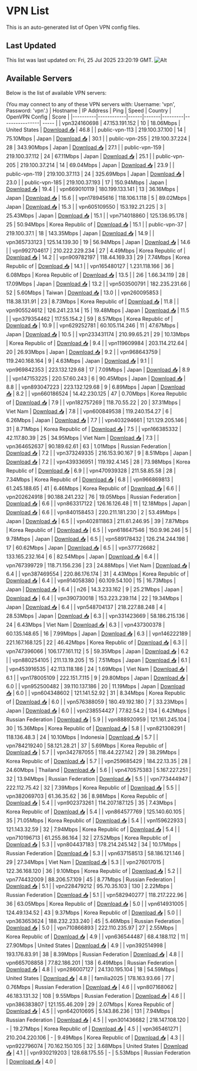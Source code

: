 # VPN List

This is an auto-generated list of Open VPN config files.

## Last Updated

This list was last updated on: Fri, 25 Jul 2025 23:20:19 GMT.
![Alt](https://repobeats.axiom.co/api/embed/186b98318ef1479477931607c1ad7d823f12451f.svg "Repobeats analytics image")

## Available Servers

Below is the list of available VPN servers:

(You may connect to any of these VPN servers with: Username: 'vpn', Password: 'vpn'.)
| Hostname | IP Address | Ping | Speed | Country | OpenVPN Config | Score |
|----------|------------|------|-------|---------|----------------| ----- |
| vpn324160698 | 47.153.191.152 | 10 | 18.06Mbps | United States | [Download 📥](./configs/server_0_US.ovpn) | 46.8 |
| public-vpn-113 | 219.100.37.100 | 14 | 75.10Mbps | Japan | [Download 📥](./configs/server_1_JP.ovpn) | 30.1 |
| public-vpn-255 | 219.100.37.224 | 28 | 343.90Mbps | Japan | [Download 📥](./configs/server_2_JP.ovpn) | 27.1 |
| public-vpn-159 | 219.100.37.112 | 24 | 67.11Mbps | Japan | [Download 📥](./configs/server_3_JP.ovpn) | 25.1 |
| public-vpn-205 | 219.100.37.214 | 14 | 69.04Mbps | Japan | [Download 📥](./configs/server_4_JP.ovpn) | 23.9 |
| public-vpn-119 | 219.100.37.113 | 24 | 325.69Mbps | Japan | [Download 📥](./configs/server_5_JP.ovpn) | 23.0 |
| public-vpn-185 | 219.100.37.193 | 17 | 150.94Mbps | Japan | [Download 📥](./configs/server_6_JP.ovpn) | 19.4 |
| vpn669010119 | 180.199.133.141 | 13 | 36.16Mbps | Japan | [Download 📥](./configs/server_7_JP.ovpn) | 15.6 |
| vpn178945616 | 118.106.1.118 | 5 | 89.02Mbps | Japan | [Download 📥](./configs/server_8_JP.ovpn) | 15.3 |
| vpn605109550 | 153.192.21.225 | 3 | 25.43Mbps | Japan | [Download 📥](./configs/server_9_JP.ovpn) | 15.1 |
| vpn714018860 | 125.136.95.178 | 25 | 50.94Mbps | Korea Republic of | [Download 📥](./configs/server_10_KR.ovpn) | 15.1 |
| public-vpn-37 | 219.100.37.1 | 18 | 143.35Mbps | Japan | [Download 📥](./configs/server_11_JP.ovpn) | 14.9 |
| vpn365733123 | 125.14.139.30 | 19 | 56.94Mbps | Japan | [Download 📥](./configs/server_12_JP.ovpn) | 14.6 |
| vpn992704617 | 210.222.229.234 | 27 | 4.49Mbps | Korea Republic of | [Download 📥](./configs/server_13_KR.ovpn) | 14.2 |
| vpn909782197 | 118.44.169.33 | 29 | 7.74Mbps | Korea Republic of | [Download 📥](./configs/server_14_KR.ovpn) | 14.1 |
| vpn165480127 | 1.231.118.166 | 36 | 6.08Mbps | Korea Republic of | [Download 📥](./configs/server_15_KR.ovpn) | 13.5 |
| 2i6 | 1.66.34.119 | 28 | 17.09Mbps | Japan | [Download 📥](./configs/server_16_JP.ovpn) | 13.2 |
| vpn503500791 | 182.235.231.66 | 52 | 5.60Mbps | Taiwan | [Download 📥](./configs/server_17_TW.ovpn) | 13.0 |
| vpn260095853 | 118.38.131.91 | 23 | 8.73Mbps | Korea Republic of | [Download 📥](./configs/server_18_KR.ovpn) | 11.8 |
| vpn905524612 | 126.241.23.14 | 15 | 19.48Mbps | Japan | [Download 📥](./configs/server_19_JP.ovpn) | 11.5 |
| vpn379354462 | 117.55.154.2 | 59 | 8.57Mbps | Korea Republic of | [Download 📥](./configs/server_20_KR.ovpn) | 10.9 |
| vpn629252781 | 60.105.114.246 | 11 | 47.67Mbps | Japan | [Download 📥](./configs/server_21_JP.ovpn) | 10.5 |
| vpn233431174 | 210.99.65.21 | 29 | 10.13Mbps | Korea Republic of | [Download 📥](./configs/server_22_KR.ovpn) | 9.4 |
| vpn119609984 | 203.114.212.64 | 20 | 26.93Mbps | Japan | [Download 📥](./configs/server_23_JP.ovpn) | 9.2 |
| vpn968643759 | 119.240.168.164 | 9 | 4.63Mbps | Japan | [Download 📥](./configs/server_24_JP.ovpn) | 9.1 |
| vpn969842353 | 223.132.129.68 | 17 | 7.09Mbps | Japan | [Download 📥](./configs/server_25_JP.ovpn) | 8.9 |
| vpn147153225 | 220.57.60.243 | 6 | 90.45Mbps | Japan | [Download 📥](./configs/server_26_JP.ovpn) | 8.8 |
| vpn893047223 | 223.132.129.68 | 9 | 6.89Mbps | Japan | [Download 📥](./configs/server_27_JP.ovpn) | 8.2 |
| vpn660186524 | 14.42.230.125 | 47 | 0.70Mbps | Korea Republic of | [Download 📥](./configs/server_28_KR.ovpn) | 7.9 |
| vpn182757269 | 118.70.55.22 | 20 | 37.31Mbps | Viet Nam | [Download 📥](./configs/server_29_VN.ovpn) | 7.8 |
| vpn600849538 | 119.240.154.27 | 6 | 6.26Mbps | Japan | [Download 📥](./configs/server_30_JP.ovpn) | 7.7 |
| vpn403294661 | 121.129.205.146 | 31 | 8.71Mbps | Korea Republic of | [Download 📥](./configs/server_31_KR.ovpn) | 7.5 |
| vpn166385332 | 42.117.80.39 | 25 | 34.95Mbps | Viet Nam | [Download 📥](./configs/server_32_VN.ovpn) | 7.3 |
| vpn364652637 | 90.189.62.61 | 63 | 1.01Mbps | Russian Federation | [Download 📥](./configs/server_33_RU.ovpn) | 7.2 |
| vpn373249335 | 216.153.90.167 | 9 | 8.51Mbps | Japan | [Download 📥](./configs/server_34_JP.ovpn) | 7.2 |
| vpn439336951 | 119.192.4.145 | 28 | 73.98Mbps | Korea Republic of | [Download 📥](./configs/server_35_KR.ovpn) | 6.9 |
| vpn470939328 | 211.58.85.58 | 28 | 7.34Mbps | Korea Republic of | [Download 📥](./configs/server_36_KR.ovpn) | 6.8 |
| vpn966869813 | 61.245.188.65 | 41 | 6.46Mbps | Korea Republic of | [Download 📥](./configs/server_37_KR.ovpn) | 6.6 |
| vpn202624918 | 90.188.241.232 | 76 | 19.05Mbps | Russian Federation | [Download 📥](./configs/server_38_RU.ovpn) | 6.6 |
| vpn863317122 | 126.16.126.48 | 11 | 12.18Mbps | Japan | [Download 📥](./configs/server_39_JP.ovpn) | 6.6 |
| vpn840158453 | 220.211.181.230 | 2 | 53.49Mbps | Japan | [Download 📥](./configs/server_40_JP.ovpn) | 6.5 |
| vpn402811863 | 211.61.246.95 | 39 | 7.87Mbps | Korea Republic of | [Download 📥](./configs/server_41_KR.ovpn) | 6.5 |
| vpn618647546 | 150.9.96.246 | 5 | 9.78Mbps | Japan | [Download 📥](./configs/server_42_JP.ovpn) | 6.5 |
| vpn589178432 | 126.214.244.198 | 17 | 60.62Mbps | Japan | [Download 📥](./configs/server_43_JP.ovpn) | 6.5 |
| vpn377726682 | 133.165.232.164 | 6 | 82.54Mbps | Japan | [Download 📥](./configs/server_44_JP.ovpn) | 6.4 |
| vpn767399729 | 118.71.156.236 | 23 | 24.88Mbps | Viet Nam | [Download 📥](./configs/server_45_VN.ovpn) | 6.4 |
| vpn387469554 | 220.86.176.174 | 31 | 4.43Mbps | Korea Republic of | [Download 📥](./configs/server_46_KR.ovpn) | 6.4 |
| vpn914058380 | 60.109.54.100 | 15 | 16.73Mbps | Japan | [Download 📥](./configs/server_47_JP.ovpn) | 6.4 |
| n26 | 14.3.233.162 | 9 | 25.21Mbps | Japan | [Download 📥](./configs/server_48_JP.ovpn) | 6.4 |
| vpn390730018 | 153.223.239.114 | 22 | 19.34Mbps | Japan | [Download 📥](./configs/server_49_JP.ovpn) | 6.4 |
| vpn548704137 | 218.227.88.248 | 4 | 28.53Mbps | Japan | [Download 📥](./configs/server_50_JP.ovpn) | 6.3 |
| vpn331423669 | 58.186.215.136 | 24 | 6.43Mbps | Viet Nam | [Download 📥](./configs/server_51_VN.ovpn) | 6.3 |
| vpn437300378 | 60.135.148.65 | 16 | 7.99Mbps | Japan | [Download 📥](./configs/server_52_JP.ovpn) | 6.3 |
| vpn146222189 | 221.167.168.125 | 22 | 46.42Mbps | Korea Republic of | [Download 📥](./configs/server_53_KR.ovpn) | 6.3 |
| vpn747396066 | 106.177.161.112 | 5 | 59.35Mbps | Japan | [Download 📥](./configs/server_54_JP.ovpn) | 6.2 |
| vpn880254105 | 211.13.19.205 | 15 | 7.51Mbps | Japan | [Download 📥](./configs/server_55_JP.ovpn) | 6.1 |
| vpn453916535 | 42.113.118.186 | 24 | 1.69Mbps | Viet Nam | [Download 📥](./configs/server_56_VN.ovpn) | 6.1 |
| vpn178005109 | 222.151.7.115 | 9 | 29.80Mbps | Japan | [Download 📥](./configs/server_57_JP.ovpn) | 6.0 |
| vpn952500482 | 39.110.137.186 | 20 | 11.19Mbps | Japan | [Download 📥](./configs/server_58_JP.ovpn) | 6.0 |
| vpn604348602 | 121.141.52.92 | 31 | 8.34Mbps | Korea Republic of | [Download 📥](./configs/server_59_KR.ovpn) | 6.0 |
| vpn576388059 | 180.49.192.180 | 7 | 33.23Mbps | Japan | [Download 📥](./configs/server_60_JP.ovpn) | 6.0 |
| vpn238554427 | 77.82.54.2 | 134 | 6.42Mbps | Russian Federation | [Download 📥](./configs/server_61_RU.ovpn) | 5.9 |
| vpn888920959 | 121.161.245.104 | 30 | 15.36Mbps | Korea Republic of | [Download 📥](./configs/server_62_KR.ovpn) | 5.8 |
| vpn821308291 | 118.136.48.3 | 24 | 10.10Mbps | Indonesia | [Download 📥](./configs/server_63_ID.ovpn) | 5.7 |
| vpn784219240 | 58.121.28.21 | 37 | 5.69Mbps | Korea Republic of | [Download 📥](./configs/server_64_KR.ovpn) | 5.7 |
| vpn342787055 | 118.44.227.142 | 29 | 38.29Mbps | Korea Republic of | [Download 📥](./configs/server_65_KR.ovpn) | 5.7 |
| vpn259685429 | 184.22.13.35 | 28 | 24.60Mbps | Thailand | [Download 📥](./configs/server_66_TH.ovpn) | 5.6 |
| vpn470575383 | 5.167.227.251 | 32 | 13.94Mbps | Russian Federation | [Download 📥](./configs/server_67_RU.ovpn) | 5.5 |
| vpn773444947 | 222.112.75.42 | 32 | 7.39Mbps | Korea Republic of | [Download 📥](./configs/server_68_KR.ovpn) | 5.5 |
| vpn382069703 | 61.36.35.62 | 36 | 8.98Mbps | Korea Republic of | [Download 📥](./configs/server_69_KR.ovpn) | 5.4 |
| vpn902373261 | 114.207.187.125 | 35 | 7.43Mbps | Korea Republic of | [Download 📥](./configs/server_70_KR.ovpn) | 5.4 |
| vpn864577769 | 125.140.60.105 | 35 | 71.05Mbps | Korea Republic of | [Download 📥](./configs/server_71_KR.ovpn) | 5.4 |
| vpn159622933 | 121.143.32.59 | 32 | 7.94Mbps | Korea Republic of | [Download 📥](./configs/server_72_KR.ovpn) | 5.4 |
| vpn710196713 | 61.255.86.164 | 32 | 27.52Mbps | Korea Republic of | [Download 📥](./configs/server_73_KR.ovpn) | 5.3 |
| vpn804437183 | 178.214.245.142 | 34 | 10.17Mbps | Russian Federation | [Download 📥](./configs/server_74_RU.ovpn) | 5.3 |
| vpn637158513 | 58.186.121.146 | 29 | 27.34Mbps | Viet Nam | [Download 📥](./configs/server_75_VN.ovpn) | 5.3 |
| vpn276017015 | 122.36.168.120 | 36 | 9.10Mbps | Korea Republic of | [Download 📥](./configs/server_76_KR.ovpn) | 5.2 |
| vpn774432009 | 88.206.57.109 | 45 | 8.77Mbps | Russian Federation | [Download 📥](./configs/server_77_RU.ovpn) | 5.1 |
| vpn228479212 | 95.70.35.103 | 130 | 2.22Mbps | Russian Federation | [Download 📥](./configs/server_78_RU.ovpn) | 5.1 |
| vpn582940277 | 118.217.222.96 | 36 | 63.05Mbps | Korea Republic of | [Download 📥](./configs/server_79_KR.ovpn) | 5.0 |
| vpn614931005 | 124.49.134.52 | 43 | 9.37Mbps | Korea Republic of | [Download 📥](./configs/server_80_KR.ovpn) | 5.0 |
| vpn363653624 | 188.232.233.240 | 45 | 5.46Mbps | Russian Federation | [Download 📥](./configs/server_81_RU.ovpn) | 5.0 |
| vpn710866893 | 222.110.235.97 | 27 | 2.55Mbps | Korea Republic of | [Download 📥](./configs/server_82_KR.ovpn) | 4.9 |
| vpn636544487 | 68.4.188.112 | 11 | 27.90Mbps | United States | [Download 📥](./configs/server_83_US.ovpn) | 4.9 |
| vpn392514998 | 193.176.83.91 | 38 | 8.39Mbps | Russian Federation | [Download 📥](./configs/server_84_RU.ovpn) | 4.8 |
| vpn665708858 | 77.82.186.201 | 138 | 6.49Mbps | Russian Federation | [Download 📥](./configs/server_85_RU.ovpn) | 4.8 |
| vpn286007127 | 24.130.195.104 | 18 | 54.59Mbps | United States | [Download 📥](./configs/server_86_US.ovpn) | 4.8 |
| familia2025 | 178.163.93.66 | 77 | 0.76Mbps | Russian Federation | [Download 📥](./configs/server_87_RU.ovpn) | 4.6 |
| vpn807168062 | 46.183.131.32 | 108 | 9.55Mbps | Russian Federation | [Download 📥](./configs/server_88_RU.ovpn) | 4.6 |
| vpn386383807 | 121.155.46.209 | 29 | 2.07Mbps | Korea Republic of | [Download 📥](./configs/server_89_KR.ovpn) | 4.5 |
| vpn642010695 | 5.143.86.236 | 131 | 7.94Mbps | Russian Federation | [Download 📥](./configs/server_90_RU.ovpn) | 4.5 |
| vpn301436682 | 218.147.108.120 | - | 19.27Mbps | Korea Republic of | [Download 📥](./configs/server_91_KR.ovpn) | 4.5 |
| vpn365461271 | 210.204.220.106 | - | 9.49Mbps | Korea Republic of | [Download 📥](./configs/server_92_KR.ovpn) | 4.3 |
| vpn922796074 | 70.162.150.105 | 32 | 3.68Mbps | United States | [Download 📥](./configs/server_93_US.ovpn) | 4.1 |
| vpn930219203 | 128.68.175.55 | - | 5.53Mbps | Russian Federation | [Download 📥](./configs/server_94_RU.ovpn) | 4.0 |
